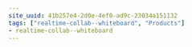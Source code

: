 ```yaml
---
site_uuid: 41b257e4-2d0e-4ef0-ad9c-23034a151132
tags: ["realtime-collab--whiteboard", "Products"]
- realtime-collab--whiteboard
---
```

